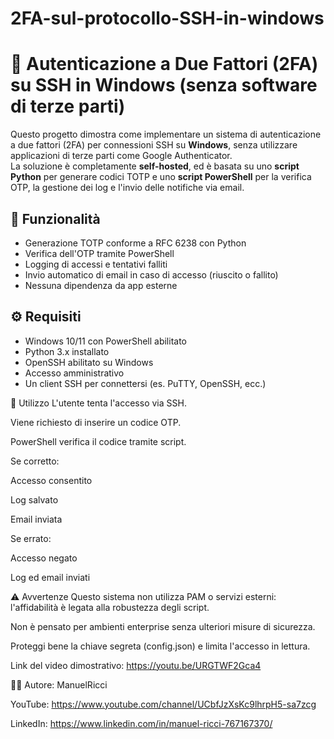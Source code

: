 # 2FA-sul-protocollo-SSH-in-windows
# 🔐 Autenticazione a Due Fattori (2FA) su SSH in Windows (senza software di terze parti)

Questo progetto dimostra come implementare un sistema di autenticazione a due fattori (2FA) per connessioni SSH su **Windows**, senza utilizzare applicazioni di terze parti come Google Authenticator.  
La soluzione è completamente **self-hosted**, ed è basata su uno **script Python** per generare codici TOTP e uno **script PowerShell** per la verifica OTP, la gestione dei log e l'invio delle notifiche via email.

## 📌 Funzionalità

- Generazione TOTP conforme a RFC 6238 con Python
- Verifica dell'OTP tramite PowerShell
- Logging di accessi e tentativi falliti
- Invio automatico di email in caso di accesso (riuscito o fallito)
- Nessuna dipendenza da app esterne


## ⚙️ Requisiti

- Windows 10/11 con PowerShell abilitato
- Python 3.x installato
- OpenSSH abilitato su Windows
- Accesso amministrativo
- Un client SSH per connettersi (es. PuTTY, OpenSSH, ecc.)


🔐 Utilizzo
L'utente tenta l'accesso via SSH.

Viene richiesto di inserire un codice OTP.

PowerShell verifica il codice tramite script.

Se corretto:

Accesso consentito

Log salvato 

Email inviata

Se errato:

Accesso negato

Log ed email inviati

⚠️ Avvertenze
Questo sistema non utilizza PAM o servizi esterni: l'affidabilità è legata alla robustezza degli script.

Non è pensato per ambienti enterprise senza ulteriori misure di sicurezza.

Proteggi bene la chiave segreta (config.json) e limita l'accesso in lettura.

Link del video dimostrativo: https://youtu.be/URGTWF2Gca4

🧑‍💻 Autore: ManuelRicci

YouTube: https://www.youtube.com/channel/UCbfJzXsKc9lhrpH5-sa7zcg

LinkedIn: https://www.linkedin.com/in/manuel-ricci-767167370/
